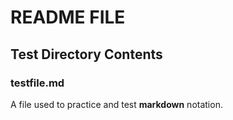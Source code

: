 # README FILE
## Test Directory Contents

### testfile.md
A file used to practice and test **markdown** notation.
